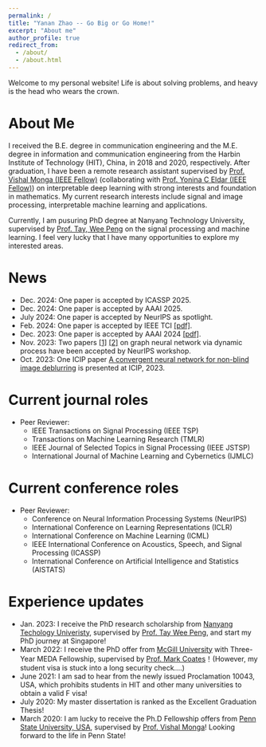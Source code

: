 ```yaml
---
permalink: /
title: "Yanan Zhao -- Go Big or Go Home!"
excerpt: "About me"
author_profile: true
redirect_from: 
  - /about/
  - /about.html
---
```


Welcome to my personal website! Life is about solving problems, and heavy is the head who wears the crown.

About Me
======
I received the B.E. degree in communication engineering and the M.E. degree in information and communication engineering from the Harbin Institute of Technology (HIT), China, in 2018 and 2020, respectively. After graduation, I have been a remote research assistant supervised by [Prof. Vishal Monga (IEEE Fellow)](http://signal.ee.psu.edu/faculty.html) (collaborating with [Prof. Yonina C Eldar (IEEE Fellow)](https://www.weizmann.ac.il/math/yonina/)) on interpretable deep learning with strong interests and foundation in mathematics. My current research interests include signal and image processing, interpretable machine learning and applications. 

Currently, I am pusuring PhD degree at Nanyang Technology University, supervised by [Prof. Tay, Wee Peng](https://www3.ntu.edu.sg/home/wptay/index.html) on the signal processing and machine learning. I feel very lucky that I have many opportunities to explore my interested areas.

News
=====
* Dec. 2024: One paper is accepted by ICASSP 2025.
* Dec. 2024: One paper is accepted by AAAI 2025.
* July  2024: One paper is accepted by NeurIPS as spotlight. 
* Feb. 2024: One paper is accepted by IEEE TCI [[pdf]](https://ieeexplore-ieee-org.remotexs.ntu.edu.sg/document/10478818). 
* Dec. 2023: One paper is accepted by AAAI 2024 [[pdf]](https://arxiv.org/abs/2401.04331).
* Nov. 2023: Two papers [[1]](https://openreview.net/forum?id=us4qvNWeGB) [[2]](https://openreview.net/forum?id=lSa6SEEqTL) on graph neural network via dynamic process have been accepted by NeurIPS workshop. 
* Oct. 2023: One ICIP paper [A convergent neural network for non-blind image deblurring](https://ieeexplore.ieee.org/abstract/document/10222656) is presented at ICIP, 2023.

Current journal roles
=====
* Peer Reviewer: 
   * IEEE Transactions on Signal Processing (IEEE TSP)
   * Transactions on Machine Learning Research (TMLR)
   * IEEE Journal of Selected Topics in Signal Processing (IEEE JSTSP)
   * International Journal of Machine Learning and Cybernetics (IJMLC)

Current conference roles
====
* Peer Reviewer:
  * Conference on Neural Information Processing Systems (NeurIPS)
  * International Conference on Learning Representations (ICLR)
  * International Conference on Machine Learning (ICML)
  * IEEE International Conference on Acoustics, Speech, and Signal Processing (ICASSP)
  * International Conference on Artificial Intelligence and Statistics (AISTATS)


Experience updates
======
* Jan. 2023: I receive the PhD research scholarship from [Nanyang Techology Univeristy](https://www.ntu.edu.sg/), supervised by [Prof. Tay Wee Peng](https://www3.ntu.edu.sg/home/wptay/TayWeePeng.html), and start my PhD journey at Singapore!
* March 2022: I receive the PhD offer from [McGill University](https://www.mcgill.ca/) with Three-Year MEDA Fellowship, supervised by [Prof. Mark Coates](http://www.ece.mcgill.ca/~mcoate/)！(However, my student visa is stuck into a long security check....)
* June 2021: I am sad to hear from the newly issued Proclamation 10043, USA, which prohibits students in HIT and other many universities to obtain a valid F visa!
* July 2020: My master dissertation is ranked as the Excellent Graduation Thesis!
* March 2020: I am lucky to receive the Ph.D Fellowship offers from [Penn State University, USA](https://www.psu.edu/), supervised by [Prof. Vishal Monga](http://signal.ee.psu.edu/faculty.html)! Looking forward to the life in Penn State!
